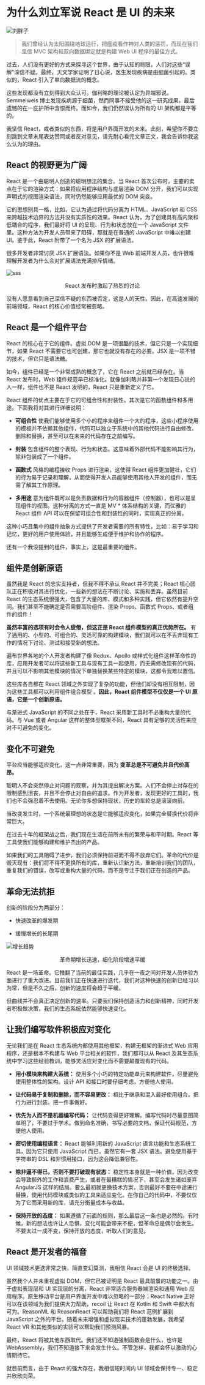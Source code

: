 # 为什么刘立军说 React 是 UI 的未来

![刘胖子](../img/llj.jpg)

> 我们曾经认为太阳围绕地球运行，把瘟疫看作神对人类的惩罚，而现在我们坚信 MVC 架构和双向数据绑定就是构建 Web UI 程序的最佳方式。

过去，人们没有更好的方式来探寻这个世界，由于认知的局限，人们对这些“误解”深信不疑。最终，天文学家证明了日心说，医生发现疾病是由细菌引起的。类似的，React 引入了单向数据流的概念。

这些发现都没有立刻得到大众认可。伽利略的理论被认定为异端邪说。Semmelweis 博士发现疾病源于细菌，然而同事不接受他的这一研究成果，最后遗憾的在一庇护所中含恨而终。而如今，我们仍然误认为所有的 UI 架构都是平等的。

我坚信 React，或者类似的东西，将是用户界面开发的未来。此刻，希望你不要立刻跳到文章末尾表达赞同或者反对意见，请先耐心看完文章正文，我会告诉你我这么认为的理由。

## React 的视野更为广阔

React 是一个由聪明人创造的聪明想法的集合。当 React 首次公布时，主要的卖点在于它的渲染方式：如果将应用程序结构与底层渲染 DOM 分开，我们可以实现声明式的视图渲染语法，同时仍然能够应用最优的 DOM 突变。

它的思想别具一格，比如，它认为通过将代码分离为 HTML、JavaScript 和 CSS 来跨越技术边界的方法并没有实质性的效果。React 认为，为了创建具有高内聚和低耦合的程序，我们最好将 UI 的呈现、行为和状态放在一个 JavaScript 文件里。这种方法为开发人员带来了阻碍，那就是在普通的 JavaScript 中难以创建 UI。鉴于此，React 附带了一个名为 JSX 的扩展语法。

很多开发者非常讨厌 JSX 扩展语法。如果你不是 Web 前端开发人员，也许很难理解开发者为什么会对扩展语法充满排斥情绪。

![sss](../img/微信图片_20180924161046.jpg)

<p style="text-align: center">React 发布时激起了热烈的讨论</p>

没有人愿意看到自己深信不疑的东西被否定，这是人的天性。因此，在高速发展的前端领域，React 的核心价值经常被忽略。

## React 是一个组件平台

React 的核心在于它的组件。虚拟 DOM 是一项很酷的技术，但它只是一个实现细节，如果 React 不需要它也可创建，那它也就没有存在的必要。JSX 是一项不错的技术，但它只是语法糖。

如今，组件已经是一个非常成熟的概念了，它在 React 之前就已经存在。当 React 发布时，Web 组件规范早已标准化。就像伽利略并非第一个发现日心说的人一样，组件也不是 React 发明的，React 只是重新定义了它。

React 组件的优点主要在于它的可组合性和封装性。其次是它的函数组件和多用途。下面我将对其进行详细说明：

- **可组合性** 使我们能够使用多个小的程序来组件一个大的程序，这些小程序使用的模板并不依赖其他组件，代码可以独立于系统中的其他代码进行自由修改、删除和替换，甚至可以在未来的代码存在之前编写。

- **封装** 包含组件的整个表现、行为和状态。这意味着外部代码不能影响其行为，除非包装成了一个组件。

- **函数式** 风格的编程接收 Props 进行渲染，这使得 React 组件更加健壮，它们的行为易于记录和理解，从而使得开发人员能够使用其他人开发的组件，而无需了解其工作原理。

- **多用途** 意为组件既可以是负责数据和行为的容器组件（控制器），也可以是呈现组件的视图。这种分离的方式一直是 MV * 体系结构的关键，而优雅的 React 组件 API 可以在保留可组合性和封装性的同时，实现真正的分离。

这种小巧且集中的组件抽象方式提供了开发者需要的所有特性，比如：易于学习和记忆，更好的用户使用体验，并且能够生成便于维护和协作的程序。

还有一个我没提到的组件，事实上，这是最重要的组件。

## 组件是创新原语

虽然我是 React 的忠实支持者，但我不得不承认 React 并不完美；React 核心团队正在积极对其进行优化，一些新的想法在不断讨论、实施和丢弃。虽然目前 React 的生态系统很强大，包含了大量的库、模式和多种实践，但它依然有提升空间。我们甚至不能确定是否需要高阶组件、渲染 Props、函数式 Props、或者组件的组件！

**虽然丰富的选项有时会令人疲倦，但这正是 React 组件模型的真正优势所在。** 有了通用的、小型的、可组合的、灵活可靠的构建模块，我们就可以在不丢弃现有工作的情况下讨论、测试和接受新的想法。

遍布世界各地的个人开发者构建了像 Redux、Apollo 或样式化组件这样革命性的库，应用开发者可以将这些新工具与现有工具一起使用，而无需修改现有的代码，并且可以不影响其他模块的情况下单独替换某些特定的模块，这都令我难以置信。

这些库各自都在 React 领域之外实现了复杂的功能，但他们却没有相互限制，因为这些工具都可以利用组件组合模型 。**因此，React 组件模型不仅仅是一个 UI 原语，它是一个创新原语。**

与渐进式 JavaScript 的不同之处在于，React 采用新工具时不必重构大量的代码。与 Vue 或者 Angular 这样的整体型框架不同，React 具有足够的灵活性来应对不可避免的变化。

## 变化不可避免

平台应当能够适应变化，这一点非常重要，因为 **变革总是不可避免并且代价高昂。**

聪明人不会突然停止对问题的观察，并为其提出解决方案。人们不会停止对存在的限制感到沮丧，并且不会停止对自由的追求。作为开发者，发现更好的工具时，我们也不会强忍着不去使用。无论你多想保持现状，历史的车轮总是滚滚向前。

当改变发生时，一个系统最理想的状态是它能够适应变化，如果完全替换代价将非常巨大。

在过去十年的框架战之后，我们现在生活在前所未有的繁荣与和平时期。React 等工具使我们能够构建和维护杰出的产品。

如果我们的工具阻碍了进步，我们必须保持前进而不得不放弃它们。革命的代价是毁灭现有：我们将不得不更换所有的库，重新认识新方法，重新培训我们的团队，重复我们的错误，改写或重构大量的代码，而不是专注于我们正在创造的产品。

## 革命无法抗拒

创新的阶段分为两部分：

- 快速改革的爆发期

- 缓慢增长的长尾期

![增长趋势](../img/微信图片_20180924161911.jpg)

<p style="text-align: center">革命期增长迅速，细化阶段增速平缓</p>

React 是一场革命。它推翻了当前的最佳实践，几乎在一夜之间对开发人员体验方面进行了重大改进。目前我们正在快速进行迭代，我们对这种快速的创新已经习以为常，但是不久之后，创新的速度将会趋于平缓。

但曲线并不会真正决定创新的速率。只要我们保持创造活力和创新精神，同时开发者积极做决策，我们的生态系统依然能够快速变化。

## 让我们编写软件积极应对变化

无论我们是在 React 生态系统内部使用其他框架，构建无框架的渐进式 Web 应用程序，还是根本不构建与 Web 平台相关的软件，我们都可以从 React 及其生态系统中学习这些经验教训，能够灵活应对变化而不需要颠覆现有的代码。

- **用小模块来构建大系统：** 使用多个小巧的特定功能单元来构建软件，尽量避免使用整体性的架构。设计 API 和接口时要仔细考虑，方便他人使用。

- **让代码易于复制和删除，而不容易更改：** 相比于继承和混入最好使用组合。把行为进行封装。把一件事做好。

- **优先为人而不是机器编写代码：** 让代码变得更好理解。编写代码时尽量意图简单明了，不要过于学术。做到命名准确，书写必要的文档，保证代码规范，方便他人使用。

- **密切使用编程语言：** React 能够利用新的 JavaScript 语言功能和生态系统工具，因为它只使用 JavaScript 而已，虽然它有一套 JSX 语法。避免使用基于字符串的 DSL 和非惯用接口，因为这会降低兼容性。

- **除非逼不得已，否则不要打破现有状态：** 稳定性本身就是一种价值，因为改变会导致额外的工作和浪费产生，或者在最糟糕的情况下，甚至会发生诸如废弃 AngularJS 这样的结局。要么最初就更换技术方案，否则最好不要在中途进行替换，使用代码模块或类似的工具来适应变化。在你自己的代码中，不要仅仅为了它而采用新的库，请充分衡量成本与收益。

- **保持开放的态度：** 如果遵循了前面的规则，那么最后这一条也是必然的。有时候，新的想法也许让人恐惧，变化可能会带来不便，但革命总是偶尔会发生。不要太过一成不变，保持开放的态度，听取人们的意见。

## React 是开发者的福音

UI 领域技术更迭非常之快，简直变幻莫测，我相信 React 会是 UI 的终极选择。

虽然我个人并未重视虚拟 DOM，但它已被证明是 React 最具前景的功能之一。由于虚拟表现层和 UI 实现层的分离，React 非常适合服务器端渲染和通用 Web 应用程序。原生移动平台是用户界面开发中难以忽略的一部分；React Native 正好可以在该领域为我们提供大力帮助，recoil 让 React 在 Kotlin 和 Swift 中都大有可为。ReasonML 和 ReasonReact 可以帮助我们将 React 范例扩展到 JavaScript 之外的平台。随着未来增强和虚拟现实技术的蓬勃发展，我希望 React VR 和其他类似的实验可以帮助我们预测风暴。

最终，React 将被其他东西取代。我们还不知道强制函数会是什么，也许是 WebAssembly，我们不知道接下来会发生什么。不管怎样，我都会怀以激动的心情期待它。

就目前而言，由于 React 的强大存在，我相信短时间内 UI 领域会保持专一、稳定并欣欣向荣。